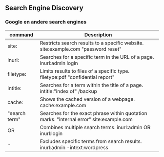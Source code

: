 ## Search Engine Discovery

### Google en andere search engines

|command|Description|
|---|---|
|site:|Restricts search results to a specific website.	site:example.com "password reset"|
|inurl:|Searches for a specific term in the URL of a page.	inurl:admin login|
|filetype:|Limits results to files of a specific type.	filetype:pdf "confidential report"|
|intitle:|Searches for a term within the title of a page.	intitle:"index of" /backup|
|cache:|Shows the cached version of a webpage.	cache:example.com|
|"search term"|Searches for the exact phrase within quotation marks.	"internal error" site:example.com|
|OR|Combines multiple search terms.	inurl:admin OR inurl:login|
|-|Excludes specific terms from search results.	inurl:admin -intext:wordpress|